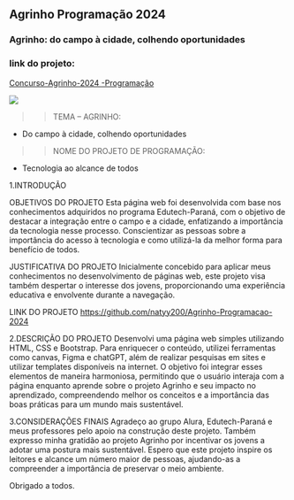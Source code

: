 ## Agrinho Programação 2024

### Agrinho: do campo à cidade, colhendo oportunidades

### link do projeto:
[Concurso-Agrinho-2024 -Programação](https://agrinho-programacao-2024-nine.vercel.app/)

![](https://conexaosafra.com/wp-content/uploads/2024/04/agrinho-2024.jpg)

>> TEMA – AGRINHO: 
- Do campo à cidade, colhendo oportunidades

>> NOME DO PROJETO DE PROGRAMAÇÃO: 
- Tecnologia ao alcance de todos

1.INTRODUÇÃO 

 OBJETIVOS DO PROJETO 
    Esta página web foi desenvolvida com base nos conhecimentos adquiridos no programa Edutech-Paraná, com o objetivo de destacar a integração entre o campo e a cidade, enfatizando a importância da tecnologia nesse processo.
Conscientizar as pessoas sobre a importância do acesso à tecnologia e como utilizá-la da melhor forma para benefício de todos.

 JUSTIFICATIVA DO PROJETO 
    Inicialmente concebido para aplicar meus conhecimentos no desenvolvimento de páginas web, este projeto visa também despertar o interesse dos jovens, proporcionando uma experiência educativa e envolvente durante a navegação.



 LINK DO PROJETO
    https://github.com/natyy200/Agrinho-Programacao-2024

2.DESCRIÇÃO DO PROJETO
Desenvolvi uma página web simples utilizando HTML, CSS e Bootstrap. Para enriquecer o conteúdo, utilizei ferramentas como canvas, Figma e chatGPT, além de realizar pesquisas em sites e utilizar templates disponíveis na internet. O objetivo foi integrar esses elementos de maneira harmoniosa, permitindo que o usuário interaja com a página enquanto aprende sobre o projeto Agrinho e seu impacto no aprendizado, compreendendo melhor os conceitos e a importância das boas práticas para um mundo mais sustentável.

3.CONSIDERAÇÕES FINAIS
 	Agradeço ao grupo Alura, Edutech-Paraná e meus professores pelo apoio na construção deste projeto. Também expresso minha gratidão ao projeto Agrinho por incentivar os jovens a adotar uma postura mais sustentável. Espero que este projeto inspire os leitores e alcance um número maior de pessoas, ajudando-as a compreender a importância de preservar o meio ambiente.

Obrigado a todos.
